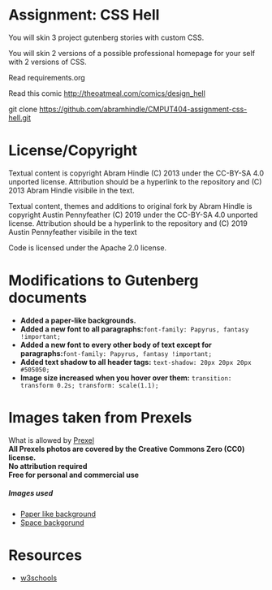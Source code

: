 Assignment: CSS Hell
====================

You will skin 3 project gutenberg stories with custom CSS.

You will skin 2 versions of a possible professional homepage for your
self with 2 versions of CSS.

Read requirements.org

Read this comic http://theoatmeal.com/comics/design_hell

git clone https://github.com/abramhindle/CMPUT404-assignment-css-hell.git

License/Copyright
=================

Textual content is copyright Abram Hindle (C) 2013 under the CC-BY-SA
4.0 unported license. Attribution should be a hyperlink to the
repository and (C) 2013 Abram Hindle visibile in the text.

Textual content, themes and additions to original fork by Abram Hindle is copyright Austin Pennyfeather (C) 2019 under the CC-BY-SA 4.0 unported license. Attribution should be a hyperlink to the repository and (C) 2019 Austin Pennyfeather visibile in the text

Code is licensed under the Apache 2.0 license.

Modifications to Gutenberg documents
=================
- **Added a paper-like backgrounds.**
- **Added a new font to all paragraphs:**`font-family: Papyrus, fantasy !important;`
- **Added a new font to every other body of text except for paragraphs:**`font-family: Papyrus, fantasy !important;`
- **Added text shadow to all header tags:** `text-shadow: 20px 20px 20px #505050;`
- **Image size increased when you hover over them:** `transition: transform 0.2s; transform: scale(1.1);`

Images taken from Prexels 
=================
What is allowed by [Prexel](https://www.pexels.com/creative-commons-images/)\
**All Prexels photos are covered by the Creative Commons Zero (CC0) license.**\
**No attribution required**\
**Free for personal and commercial use**
##### Images used
- [Paper like background](https://www.pexels.com/photo/abstract-ancient-antique-art-235985/)
- [Space backgorund](https://www.pexels.com/photo/sky-space-telescope-universe-41951/)


Resources
=================
- [w3schools](https://www.w3schools.com/)




